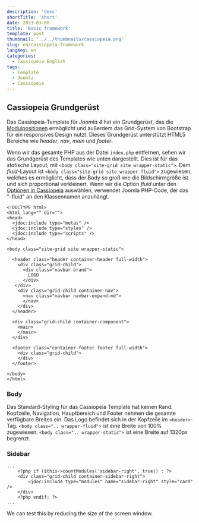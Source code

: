 ```yaml
---
description: 'desc'
shortTitle: 'short'
date: 2021-03-08
title: 'Basic framework'
template: post
thumbnail: '../../thumbnails/cassiopeia.png'
slug: en/cassiopeia-framework
langKey: en
categories:
  - Cassiopeia English
tags:
  - Template
  - Joomla
  - Cassiopeia
---
```


## Cassiopeia Grundgerüst

Das Cassiopeia-Template für _Joomla 4_ hat ein Grundgerüst, das die [Modulpositionen](/cassiopeia-module-positionen)
ermöglicht und außerdem das Grid-System von Bootstrap für ein responsives Design nutzt. Dieses Grundgerüst unterstützt HTML5 Bereiche wie _header_, _nav_, _main_ und _footer_.

Wenn wir das gesamte PHP aus der Datei `index.php` entfernen, sehen wir das Grundgerüst des Templates wie unten dargestellt. Dies ist für das _statische_ Layout, mit `<body class="site-grid site wrapper-static">`. Dem _fluid_-Layout ist `<body class="site-grid site wrapper-fluid">` zugewiesen, welches es ermöglicht, dass der Body so groß wie die Bildschirmgröße ist und sich proportional verkleinert. Wenn wir die Option _fluid_ unter den [Optionen in Cassiopeia](/cassiopeia-optionen) auswählen, verwendet Joomla PHP-Code, der das "-fluid" an den Klassennamen anzuhängt.

```
<!DOCTYPE html>
<html lang="" dir="">
<head>
  <jdoc:include type="metas" />
  <jdoc:include type="styles" />
  <jdoc:include type="scripts" />
</head>

<body class="site-grid site wrapper-static">

  <header class="header container-header full-width">
    <div class="grid-child">
      <div class="navbar-brand">
        LOGO
      </div>
   </div>
    <div class="grid-child container-nav">
      <nav class="navbar navbar-expand-md">
      </nav>
    </div>
  </header>

  <div class="grid-child container-component">
    <main>
    </main>
  </div>

  <footer class="container-footer footer full-width">
    <div class="grid-child">
    </div>
  </footer>

</body>
</html>
```

### Body

Das Standard-Styling für das Cassiopeia Template hat keinen Rand. Kopfzeile, Navigation, Hauptbereich und Footer nehmen die gesamte verfügbare Breites ein. Das Logo befindet sich in der Kopfzeile im `<header>`-Tag. `<body class=".. wrapper-fluid">` ist eine Breite von 100% zugewiesen. `<body class=".. wrapper-static">` ist eine Breite auf 1320px begrenzt.

### Sidebar

```
...
	<?php if ($this->countModules('sidebar-right', true)) : ?>
	<div class="grid-child container-sidebar-right">
		<jdoc:include type="modules" name="sidebar-right" style="card" />
	</div>
	<?php endif; ?>
...
```

We can test this by reducing the size of the screen window.
<img src="https://vg04.met.vgwort.de/na/2d578b7fdff146ce85215298ffb60664" width="1" height="1" alt="">
